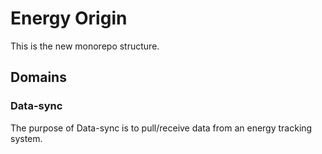 # Energy Origin

This is the new monorepo structure.

## Domains

### Data-sync

The purpose of Data-sync is to pull/receive data from an energy tracking system.


